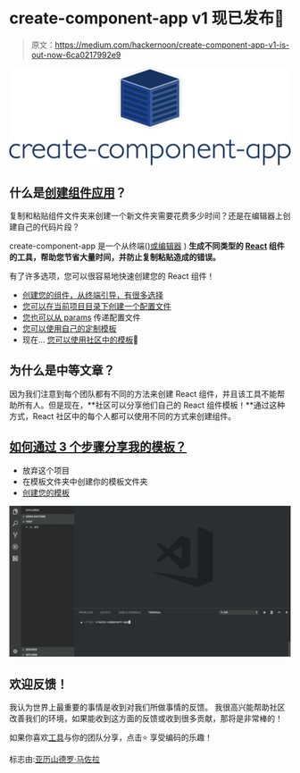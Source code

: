 # create-component-app v1 现已发布🎉

> 原文：<https://medium.com/hackernoon/create-component-app-v1-is-out-now-6ca0217992e9>

![](img/d96435f94b7b50943a4128fdad68618c.png)

## 什么是[创建组件应用](https://github.com/CVarisco/create-component-app)？

复制和粘贴组件文件夹来创建一个新文件夹需要花费多少时间？还是在编辑器上创建自己的代码片段？

create-component-app 是一个从终端([)或编辑器](https://github.com/CVarisco/vs-component-app) ) **生成不同类型的 [React](https://hackernoon.com/tagged/react) 组件的工具，帮助您节省大量时间，并防止复制粘贴造成的错误。**

有了许多选项，您可以很容易地快速创建您的 React 组件！

*   [创建您的组件，从终端引导，有很多选择](https://github.com/CVarisco/create-component-app#create-your-components-guided-from-terminal-with-a-lot-of-choices)
*   [您可以在当前项目目录下创建一个配置文件](https://github.com/CVarisco/create-component-app#you-can-create-a-configuration-file-in-your-current-project-directory)
*   [您也可以从 params](https://github.com/CVarisco/create-component-app#you-can-also-pass-a-config-file) 传递配置文件
*   [您可以使用自己的定制模板](https://github.com/CVarisco/create-component-app#you-can-use-your-own-custom-templates)
*   现在… [您可以使用社区中的模板](https://github.com/CVarisco/create-component-app#you-can-use-templates-from-the-community)🎉

## 为什么是中等文章？

因为我们注意到每个团队都有不同的方法来创建 React 组件，并且该工具不能帮助所有人。但是现在，**社区可以分享他们自己的 React 组件模板！**通过这种方式，React 社区中的每个人都可以使用不同的方式来创建组件。

## [如何通过 3 个步骤分享我的模板？](https://github.com/CVarisco/create-component-app/blob/master/docs/CUSTOM-TEMPLATES-COMMUNITY.md)

*   放弃这个项目
*   在模板文件夹中创建你的模板文件夹
*   [创建您的模板](https://github.com/CVarisco/create-component-app/blob/master/docs/CUSTOM-TEMPLATES.md#4-create-your-templates)

![](img/a83931088e09b3325de3409cb8115b06.png)

## 欢迎反馈！

我认为世界上最重要的事情是收到对我们所做事情的反馈。
我很高兴能帮助社区改善我们的环境，如果能收到这方面的反馈或收到很多贡献，那将是非常棒的！

如果你喜欢[工具](https://hackernoon.com/tagged/tools)与你的团队分享，点击⭐️
享受编码的乐趣！

标志由:[亚历山德罗·马佐拉](https://www.behance.net/gloomyforest)